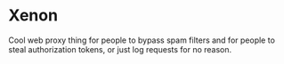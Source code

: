 # Xenon

Cool web proxy thing for people to bypass spam filters
and for people to steal authorization tokens, or just
log requests for no reason.